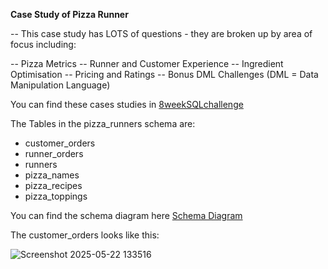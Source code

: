 
**Case Study of Pizza Runner**
                                                
-- This case study has LOTS of questions - they are broken up by area of focus including:

-- Pizza Metrics
-- Runner and Customer Experience
-- Ingredient Optimisation
-- Pricing and Ratings
-- Bonus DML Challenges (DML = Data Manipulation Language)

You can find these cases studies in [8weekSQLchallenge](https://8weeksqlchallenge.com/)

The Tables in the pizza_runners schema are:
* customer_orders
* runner_orders
* runners
* pizza_names
* pizza_recipes
* pizza_toppings

You can find the schema diagram here [Schema Diagram](https://dbdiagram.io/d/Pizza-Runner-5f3e085ccf48a141ff558487?utm_source=dbdiagram_embed&utm_medium=bottom_open)

The customer_orders looks like this:

![Screenshot 2025-05-22 133516](https://github.com/user-attachments/assets/ee103597-1c16-4df9-8297-2170cb5b6cb5)
